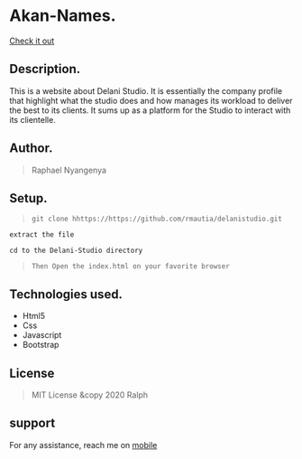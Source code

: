 # Akan-Names.
[Check it out]()

## Description.
This is a website about Delani Studio. It is essentially the company profile that highlight what the studio does and how manages its workload to deliver the best to its clients. It sums up as a platform for the Studio to interact with its clientelle.

## Author.
 > Raphael Nyangenya

 ## Setup.
 > ``git clone hhttps://https://github.com/rmautia/delanistudio.git``

 ``extract the file``

 ``cd to the Delani-Studio directory``

 > ``Then Open the index.html on your favorite browser``

## Technologies used.
  * Html5
  * Css
  * Javascript
  * Bootstrap

## License
> MIT License &copy 2020 Ralph

## support
For any assistance, reach me on [mobile](+254779078401)
